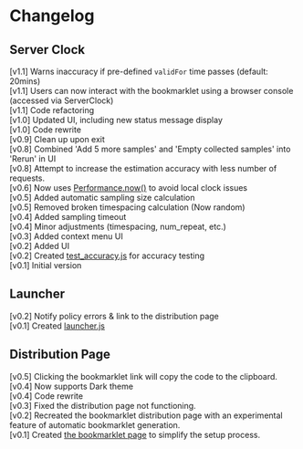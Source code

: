 # Changelog

## Server Clock

[v1.1] Warns inaccuracy if pre-defined `validFor` time passes (default: 20mins)  
[v1.1] Users can now interact with the bookmarklet using a browser console (accessed via ServerClock)  
[v1.1] Code refactoring  
[v1.0] Updated UI, including new status message display  
[v1.0] Code rewrite  
[v0.9] Clean up upon exit  
[v0.8] Combined 'Add 5 more samples' and 'Empty collected samples' into 'Rerun' in UI  
[v0.8] Attempt to increase the estimation accuracy with less number of requests.  
[v0.6] Now uses [Performance.now()](https://developer.mozilla.org/en-US/docs/Web/API/Performance/now) to avoid local clock issues  
[v0.5] Added automatic sampling size calculation  
[v0.5] Removed broken timespacing calculation (Now random)  
[v0.4] Added sampling timeout  
[v0.4] Minor adjustments (timespacing, num_repeat, etc.)  
[v0.3] Added context menu UI  
[v0.2] Added UI  
[v0.2] Created [test_accuracy.js](./js/test_accuracy.js) for accuracy testing  
[v0.1] Initial version

## Launcher

[v0.2] Notify policy errors & link to the distribution page  
[v0.1] Created [launcher.js](./js/launcher.js)

## Distribution Page

[v0.5] Clicking the bookmarklet link will copy the code to the clipboard.  
[v0.4] Now supports Dark theme  
[v0.4] Code rewrite  
[v0.3] Fixed the distribution page not functioning.  
[v0.2] Recreated the bookmarklet distribution page with an experimental feature of automatic bookmarklet generation.  
[v0.1] Created [the bookmarklet page](https://r8btx.github.io/Server-Clock-Bookmarklet/page) to simplify the setup process.
